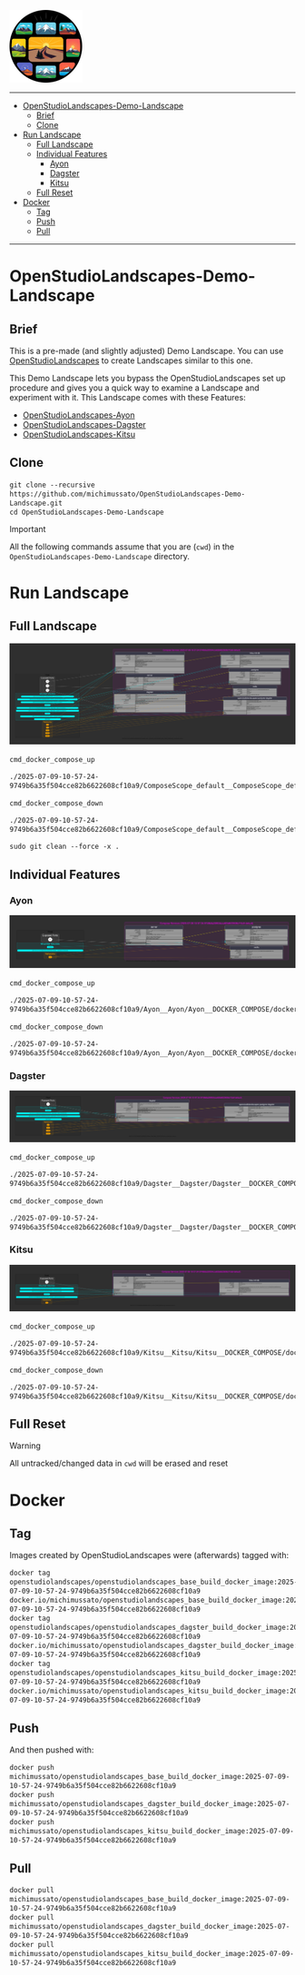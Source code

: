 [![ Logo OpenStudioLandscapes ](https://github.com/michimussato/OpenStudioLandscapes/raw/main/media/images/logo128.png)](https://github.com/michimussato/OpenStudioLandscapes)

---

<!-- TOC -->
* [OpenStudioLandscapes-Demo-Landscape](#openstudiolandscapes-demo-landscape)
  * [Brief](#brief)
  * [Clone](#clone)
* [Run Landscape](#run-landscape)
  * [Full Landscape](#full-landscape)
  * [Individual Features](#individual-features)
    * [Ayon](#ayon)
    * [Dagster](#dagster)
    * [Kitsu](#kitsu)
  * [Full Reset](#full-reset)
* [Docker](#docker)
  * [Tag](#tag)
  * [Push](#push)
  * [Pull](#pull)
<!-- TOC -->

---

# OpenStudioLandscapes-Demo-Landscape

## Brief

This is a pre-made (and slightly adjusted) Demo Landscape. You can use 
[OpenStudioLandscapes](https://github.com/michimussato/OpenStudioLandscapes)
to create Landscapes similar to this one. 

This Demo Landscape lets you bypass the OpenStudioLandscapes set up procedure and
gives you a quick way to examine a Landscape and experiment with it. 
This Landscape comes with these
Features:
- [OpenStudioLandscapes-Ayon](https://github.com/michimussato/OpenStudioLandscapes-Ayon)
- [OpenStudioLandscapes-Dagster](https://github.com/michimussato/OpenStudioLandscapes-Dagster)
- [OpenStudioLandscapes-Kitsu](https://github.com/michimussato/OpenStudioLandscapes-Kitsu)

## Clone

```shell
git clone --recursive https://github.com/michimussato/OpenStudioLandscapes-Demo-Landscape.git
cd OpenStudioLandscapes-Demo-Landscape
```

> [!IMPORTANT]
> All the following commands assume that you are (`cwd`) in the `OpenStudioLandscapes-Demo-Landscape` directory.

# Run Landscape

## Full Landscape

![Landscape_Map__landscape_map.svg](2025-07-09-10-57-24-9749b6a35f504cce82b6622608cf10a9/Landscape_Map__Landscape_Map/Landscape_Map__landscape_map/Landscape_Map__landscape_map.svg)

`cmd_docker_compose_up`

```shell
./2025-07-09-10-57-24-9749b6a35f504cce82b6622608cf10a9/ComposeScope_default__ComposeScope_default/ComposeScope_default__DOCKER_COMPOSE/docker_compose/docker_compose_up.sh
```

`cmd_docker_compose_down`

```shell
./2025-07-09-10-57-24-9749b6a35f504cce82b6622608cf10a9/ComposeScope_default__ComposeScope_default/ComposeScope_default__DOCKER_COMPOSE/docker_compose/docker_compose_down.sh
```


```shell
sudo git clean --force -x .
```

## Individual Features

### Ayon

![Ayon__docker_compose_graph.svg](2025-07-09-10-57-24-9749b6a35f504cce82b6622608cf10a9/Ayon__Ayon/Ayon__DOCKER_COMPOSE/docker_compose/Ayon__docker_compose_graph/Ayon__docker_compose_graph.svg)

`cmd_docker_compose_up`

```shell
./2025-07-09-10-57-24-9749b6a35f504cce82b6622608cf10a9/Ayon__Ayon/Ayon__DOCKER_COMPOSE/docker_compose/docker_compose_up.sh
```

`cmd_docker_compose_down`

```shell
./2025-07-09-10-57-24-9749b6a35f504cce82b6622608cf10a9/Ayon__Ayon/Ayon__DOCKER_COMPOSE/docker_compose/docker_compose_down.sh
```

### Dagster

![Dagster__docker_compose_graph.svg](2025-07-09-10-57-24-9749b6a35f504cce82b6622608cf10a9/Dagster__Dagster/Dagster__DOCKER_COMPOSE/docker_compose/Dagster__docker_compose_graph/Dagster__docker_compose_graph.svg)

`cmd_docker_compose_up`

```shell
./2025-07-09-10-57-24-9749b6a35f504cce82b6622608cf10a9/Dagster__Dagster/Dagster__DOCKER_COMPOSE/docker_compose/docker_compose_up.sh
```

`cmd_docker_compose_down`

```shell
./2025-07-09-10-57-24-9749b6a35f504cce82b6622608cf10a9/Dagster__Dagster/Dagster__DOCKER_COMPOSE/docker_compose/docker_compose_down.sh
```

### Kitsu

![Kitsu__docker_compose_graph.svg](2025-07-09-10-57-24-9749b6a35f504cce82b6622608cf10a9/Kitsu__Kitsu/Kitsu__DOCKER_COMPOSE/docker_compose/Kitsu__docker_compose_graph/Kitsu__docker_compose_graph.svg)

`cmd_docker_compose_up`

```shell
./2025-07-09-10-57-24-9749b6a35f504cce82b6622608cf10a9/Kitsu__Kitsu/Kitsu__DOCKER_COMPOSE/docker_compose/docker_compose_up.sh
```

`cmd_docker_compose_down`

```shell
./2025-07-09-10-57-24-9749b6a35f504cce82b6622608cf10a9/Kitsu__Kitsu/Kitsu__DOCKER_COMPOSE/docker_compose/docker_compose_down.sh
```

## Full Reset

> [!WARNING]
> All untracked/changed data in `cwd` will be erased and reset

# Docker

## Tag

Images created by OpenStudioLandscapes were (afterwards) tagged with:

```shell
docker tag openstudiolandscapes/openstudiolandscapes_base_build_docker_image:2025-07-09-10-57-24-9749b6a35f504cce82b6622608cf10a9 docker.io/michimussato/openstudiolandscapes_base_build_docker_image:2025-07-09-10-57-24-9749b6a35f504cce82b6622608cf10a9
docker tag openstudiolandscapes/openstudiolandscapes_dagster_build_docker_image:2025-07-09-10-57-24-9749b6a35f504cce82b6622608cf10a9 docker.io/michimussato/openstudiolandscapes_dagster_build_docker_image:2025-07-09-10-57-24-9749b6a35f504cce82b6622608cf10a9
docker tag openstudiolandscapes/openstudiolandscapes_kitsu_build_docker_image:2025-07-09-10-57-24-9749b6a35f504cce82b6622608cf10a9 docker.io/michimussato/openstudiolandscapes_kitsu_build_docker_image:2025-07-09-10-57-24-9749b6a35f504cce82b6622608cf10a9
```

## Push

And then pushed with:

```shell
docker push michimussato/openstudiolandscapes_base_build_docker_image:2025-07-09-10-57-24-9749b6a35f504cce82b6622608cf10a9
docker push michimussato/openstudiolandscapes_dagster_build_docker_image:2025-07-09-10-57-24-9749b6a35f504cce82b6622608cf10a9
docker push michimussato/openstudiolandscapes_kitsu_build_docker_image:2025-07-09-10-57-24-9749b6a35f504cce82b6622608cf10a9
```

## Pull

```shell
docker pull michimussato/openstudiolandscapes_base_build_docker_image:2025-07-09-10-57-24-9749b6a35f504cce82b6622608cf10a9
docker pull michimussato/openstudiolandscapes_dagster_build_docker_image:2025-07-09-10-57-24-9749b6a35f504cce82b6622608cf10a9
docker pull michimussato/openstudiolandscapes_kitsu_build_docker_image:2025-07-09-10-57-24-9749b6a35f504cce82b6622608cf10a9
```
